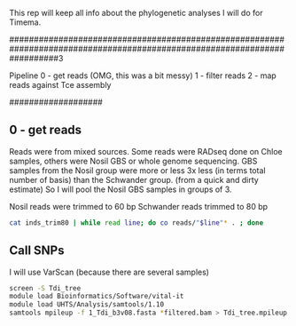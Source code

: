 This rep will keep all info about the phylogenetic analyses I will do for Timema.

##########################################################################################################################3

Pipeline
0 - get reads (OMG, this was a bit messy)
1 - filter reads
2 - map reads against Tce assembly


###################
## 0 - get reads ##

Reads were from mixed sources. Some reads were RADseq done on Chloe samples, others were Nosil GBS or whole genome sequencing.
GBS samples from the Nosil group were more or less 3x less (in terms total number of basis) than the Schwander group. 
(from a quick and dirty estimate)
So I will pool the Nosil GBS samples in groups of 3.

Nosil reads were trimmed to 60 bp
Schwander reads trimmed to 80 bp

```bash
cat inds_trim80 | while read line; do co reads/"$line"* . ; done
```


## Call SNPs ##

I will use VarScan (because there are several samples)

```bash
screen -S Tdi_tree
module load Bioinformatics/Software/vital-it 
module load UHTS/Analysis/samtools/1.10
samtools mpileup -f 1_Tdi_b3v08.fasta *filtered.bam > Tdi_tree.mpileup

```
